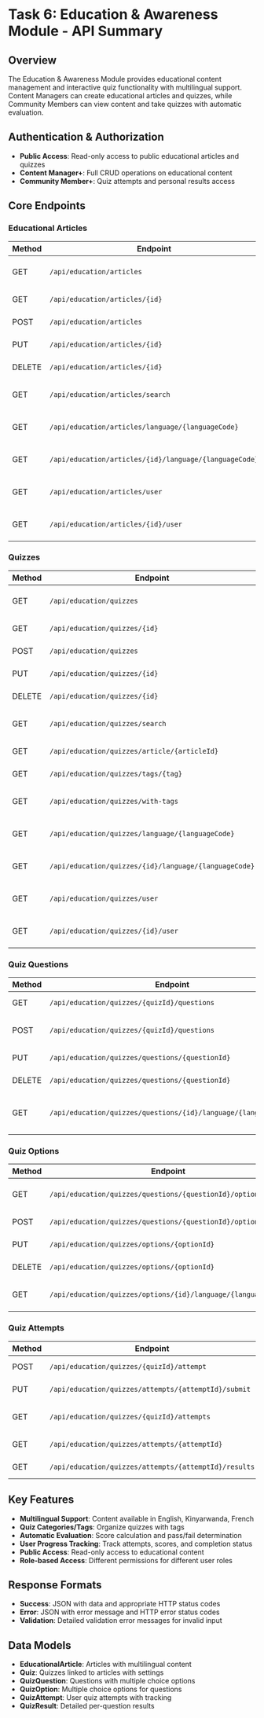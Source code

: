 # Task 6: Education & Awareness Module - API Summary

## Overview
The Education & Awareness Module provides educational content management and interactive quiz functionality with multilingual support. Content Managers can create educational articles and quizzes, while Community Members can view content and take quizzes with automatic evaluation.

## Authentication & Authorization
- **Public Access**: Read-only access to public educational articles and quizzes
- **Content Manager+**: Full CRUD operations on educational content
- **Community Member+**: Quiz attempts and personal results access

## Core Endpoints

### Educational Articles
| Method | Endpoint | Access | Description |
|--------|----------|--------|-------------|
| GET | `/api/education/articles` | Public | List all public articles |
| GET | `/api/education/articles/{id}` | Public | Get article by ID |
| POST | `/api/education/articles` | Content Manager+ | Create new article |
| PUT | `/api/education/articles/{id}` | Content Manager+ | Update article |
| DELETE | `/api/education/articles/{id}` | Content Manager+ | Delete article |
| GET | `/api/education/articles/search` | Public | Search articles by title |
| GET | `/api/education/articles/language/{languageCode}` | Public | List articles in specific language |
| GET | `/api/education/articles/{id}/language/{languageCode}` | Public | Get article in specific language |
| GET | `/api/education/articles/user` | Community Member+ | List articles for current user |
| GET | `/api/education/articles/{id}/user` | Community Member+ | Get article for current user |

### Quizzes
| Method | Endpoint | Access | Description |
|--------|----------|--------|-------------|
| GET | `/api/education/quizzes` | Public | List all public quizzes |
| GET | `/api/education/quizzes/{id}` | Public | Get quiz by ID |
| POST | `/api/education/quizzes` | Content Manager+ | Create new quiz |
| PUT | `/api/education/quizzes/{id}` | Content Manager+ | Update quiz |
| DELETE | `/api/education/quizzes/{id}` | Content Manager+ | Delete quiz |
| GET | `/api/education/quizzes/search` | Public | Search quizzes by title |
| GET | `/api/education/quizzes/article/{articleId}` | Public | Get quizzes by article |
| GET | `/api/education/quizzes/tags/{tag}` | Public | Get quizzes by tag |
| GET | `/api/education/quizzes/with-tags` | Public | Get all quizzes with tags |
| GET | `/api/education/quizzes/language/{languageCode}` | Public | List quizzes in specific language |
| GET | `/api/education/quizzes/{id}/language/{languageCode}` | Public | Get quiz in specific language |
| GET | `/api/education/quizzes/user` | Community Member+ | List quizzes for current user |
| GET | `/api/education/quizzes/{id}/user` | Community Member+ | Get quiz for current user |

### Quiz Questions
| Method | Endpoint | Access | Description |
|--------|----------|--------|-------------|
| GET | `/api/education/quizzes/{quizId}/questions` | Public | Get quiz questions |
| POST | `/api/education/quizzes/{quizId}/questions` | Content Manager+ | Add question to quiz |
| PUT | `/api/education/quizzes/questions/{questionId}` | Content Manager+ | Update question |
| DELETE | `/api/education/quizzes/questions/{questionId}` | Content Manager+ | Delete question |
| GET | `/api/education/quizzes/questions/{id}/language/{languageCode}` | Public | Get question in specific language |

### Quiz Options
| Method | Endpoint | Access | Description |
|--------|----------|--------|-------------|
| GET | `/api/education/quizzes/questions/{questionId}/options` | Public | Get question options |
| POST | `/api/education/quizzes/questions/{questionId}/options` | Content Manager+ | Add option to question |
| PUT | `/api/education/quizzes/options/{optionId}` | Content Manager+ | Update option |
| DELETE | `/api/education/quizzes/options/{optionId}` | Content Manager+ | Delete option |
| GET | `/api/education/quizzes/options/{id}/language/{languageCode}` | Public | Get option in specific language |

### Quiz Attempts
| Method | Endpoint | Access | Description |
|--------|----------|--------|-------------|
| POST | `/api/education/quizzes/{quizId}/attempt` | Community Member+ | Start quiz attempt |
| PUT | `/api/education/quizzes/attempts/{attemptId}/submit` | Community Member+ | Submit quiz attempt |
| GET | `/api/education/quizzes/{quizId}/attempts` | Community Member+ | Get user's quiz attempts |
| GET | `/api/education/quizzes/attempts/{attemptId}` | Community Member+ | Get attempt details |
| GET | `/api/education/quizzes/attempts/{attemptId}/results` | Community Member+ | Get attempt results |

## Key Features
- **Multilingual Support**: Content available in English, Kinyarwanda, French
- **Quiz Categories/Tags**: Organize quizzes with tags
- **Automatic Evaluation**: Score calculation and pass/fail determination
- **User Progress Tracking**: Track attempts, scores, and completion status
- **Public Access**: Read-only access to educational content
- **Role-based Access**: Different permissions for different user roles

## Response Formats
- **Success**: JSON with data and appropriate HTTP status codes
- **Error**: JSON with error message and HTTP error status codes
- **Validation**: Detailed validation error messages for invalid input

## Data Models
- **EducationalArticle**: Articles with multilingual content
- **Quiz**: Quizzes linked to articles with settings
- **QuizQuestion**: Questions with multiple choice options
- **QuizOption**: Multiple choice options for questions
- **QuizAttempt**: User quiz attempts with tracking
- **QuizResult**: Detailed per-question results 